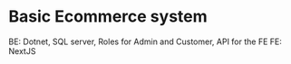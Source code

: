 # Basic Ecommerce system

BE: Dotnet, SQL server, Roles for Admin and Customer, API for the FE
FE: NextJS
